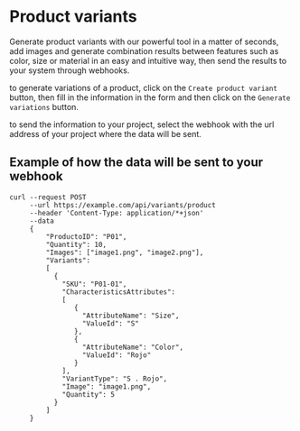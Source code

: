 # Product variants

Generate product variants with our powerful tool in a matter of seconds, add images and generate combination results between features such as color, size or material in an easy and intuitive way, then send the results to your system through webhooks.

to generate variations of a product, click on the `Create product variant` button, then fill in the information in the form and then click on the `Generate variations` button.

to send the information to your project, select the webhook with the url address of your project where the data will be sent.

## Example of how the data will be sent to your webhook

```
curl --request POST
     --url https://example.com/api/variants/product
     --header 'Content-Type: application/*+json'
     --data 
     {
         "ProductoID": "P01",
         "Quantity": 10,
         "Images": ["image1.png", "image2.png"],
         "Variants": 
         [
           {
             "SKU": "P01-01",
             "CharacteristicsAttributes": 
             [
                {
                  "AttributeName": "Size", 
                  "ValueId": "S"
                },
                {
                  "AttributeName": "Color", 
                  "ValueId": "Rojo"
                }
             ],
             "VariantType": "S . Rojo",
             "Image": "image1.png",
             "Quantity": 5
           }
         ]
     }
```
